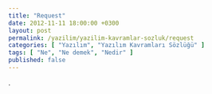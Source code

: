 ```yaml
---
title: "Request"
date: 2012-11-11 18:00:00 +0300
layout: post
permalink: /yazilim/yazilim-kavramlar-sozluk/request
categories: [ "Yazılım", "Yazılım Kavramları Sözlüğü" ]
tags: [ "Ne", "Ne demek", "Nedir" ]
published: false
---
```


.
